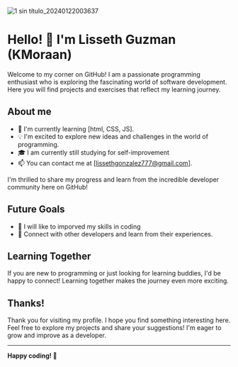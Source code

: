 
![1 sin título_20240122003637](https://github.com/KMoraan/KMoraan/assets/156865246/522dc131-6b10-4718-8311-a5d7ab4f6a03)

# Hello! 👋 I'm Lisseth Guzman (KMoraan)

Welcome to my corner on GitHub! I am a passionate programming enthusiast who is exploring the fascinating world of software development. Here you will find projects and exercises that reflect my learning journey.

## About me

- 🌱 I'm currently learning [html, CSS, JS].
- 💡 I'm excited to explore new ideas and challenges in the world of programming.
- 🎓 I am currently  still studying for self-improvement
- 📫 You can contact me at [lissethgonzalez777@gmail.com].



I'm thrilled to share my progress and learn from the incredible developer community here on GitHub!

## Future Goals

- 💪 I will like to imporved my skills in coding 
- 🤝 Connect with other developers and learn from their experiences.

## Learning Together

If you are new to programming or just looking for learning buddies, I'd be happy to connect! Learning together makes the journey even more exciting.

## Thanks!

Thank you for visiting my profile. I hope you find something interesting here. Feel free to explore my projects and share your suggestions! I'm eager to grow and improve as a developer.

---

**Happy coding! 🚀**
